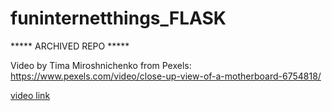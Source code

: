 # funinternetthings_FLASK

***** ARCHIVED REPO *****

Video by Tima Miroshnichenko from Pexels: https://www.pexels.com/video/close-up-view-of-a-motherboard-6754818/

[video link](fit_web/static/videos/pexels-tima-miroshnichenko-6754818%20(360p).mp4)
